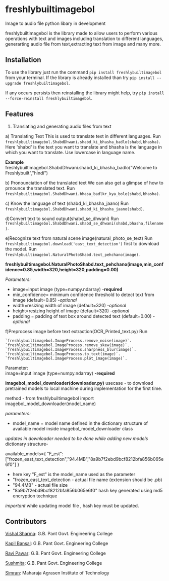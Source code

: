 # freshlybuiltimagebol
Image to audio file python libary in development

freshlybuiltimagebol is the library made to allow users to perform various operations with text and images including translation to different languages, generarting audio file from text,extracting text from image and many more.

## Installation
To use the library just run the command `pip install freshlybuiltimagebol` from your terminal. If the library is already installed than try `pip install --upgrade freshlybuiltimagebol`.

If any occurs persists then reinstalling the library might help, try `pip install --force-reinstall freshlybuiltimagebol`.

## Features
1. Translating and generating audio files from text
 
 a) Translating Text
 This is used to translate text in different languages.
 Run `freshlybuiltimagebol.ShabdDhwani.shabd_ki_bhasha_badlo(shabd,bhasha)`.
 Here 'shabd' is the text you want to translate and bhasha is the language in which you want to translate. Use lowercase in language name.
 
**Example**
freshlybuiltimagebol.ShabdDhwani.shabd_ki_bhasha_badlo("Welcome to Freshlybuilt","hindi")

b) Pronounciation of the translated text
We can also get a glimpse of how to prnounce the translated text.
Run `freshlybuiltimagebol.ShabdDhwani.bhasa_badlkr_kya_bole(shabd,bhasha)`.

c) Know the language of text (shabd_ki_bhasha_jaano)
Run `freshlybuiltimagebol.ShabdDhwani.shabd_ki_bhasha_jaano(shabd)`.

d)Convert text to sound output(shabd_se_dhwani)
Run `freshlybuiltimagebol.ShabdDhwani.shabd_se_dhwani(shabd,bhasha,filename)`. 
 
e)Recognize text from natural scene image(natural_photo_se_text)
Run `freshlybuiltimagebol.download('east_text_detection')` first to download the model.
Run `freshlybuiltimagebol.NaturalPhotoShabd.text_pehchano(image)`.

**freshlybuiltimagebol.NaturalPhotoShabd.text_pehchano(image,min_confidence=0.85,width=320,height=320,padding=0.00)**  

*Parameters:*  
- image=input image (type=numpy.ndarray) -**required**  
- min_confidence= minimum confidence threshold to detect text from image (default=0.85) -*optional*  
- width=resizing width of image (default=320) -*optional*  
- height=resizing height of image (default=320) -*optional*  
- padding = padding of text box around detected text (default=0.00) -*optional*  

f)Preprocess image before text extraction(OCR_Printed_text.py)
Run 

    `freshlybuiltimagebol.ImageProcess.remove_noise(image)`.  
    `freshlybuiltimagebol.ImageProcess.remove_skew(image)`.  
    `freshlybuiltimagebol.ImageProcess.sharpness_blur(image)`.  
    `freshlybuiltimagebol.ImageProcess.to_text(image)`.  
    `freshlybuiltimagebol.ImageProcess.plot_image(image)`.  
    
Parameter:  
    image=input image (type=numpy.ndarray) **-required** 

**imagebol_model_downloader(downloader.py)**
usecase - to download pretrained models to local machine during implementation for the first time.

method - from freshlybuiltimagebol import imagebol_model_downloader(model_name)

*parameters:*
- model_name = model name defined in the dictionary structure of available model inside imagebol_model_downloader class

*updates in downloader needed to be done while adding new models*
 dictionary structure-

 available_models={
            "F_est":["frozen_east_text_detection","94.4MB","8a9b7f2ebd9bcf8212bfa856b065e6f0"]
            }

- here key "F_est" is the model_name used as the parameter
- "frozen_east_text_detection - actual file name   (extension should be .pb)
- "94.4MB" - actual file size
- "8a9b7f2ebd9bcf8212bfa856b065e6f0" hash key generated using md5 encryption technique

*important* while updating model file , hash key must be updated. 

## Contributors
[Vishal Sharma](https://github.com/vishal2612200/):		G.B. Pant Govt. Engineering College

[Kapil Bansal](https://github.com/KapilBansal320):		G.B. Pant Govt. Engineering College

[Ravi Pawar](https://github.com/ravi5175):		G.B. Pant Govt. Engineering College

[Sushmita](https://github.com/17sushmita):		G.B. Pant Govt. Engineering College

[Simran](https://github.com/ishvik):		Maharaja Agrasen Institute of Technology

